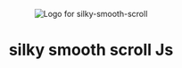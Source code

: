 <div align="center">

![Logo for silky-smooth-scroll](https://raw.githubusercontent.com/hossammenem/silky-smooth-scrolling/master/silky-smooth-scroll-logo.png)

</div>
<h1 align="center">
  silky smooth scroll Js
</h1>